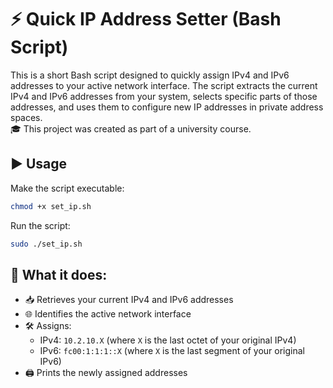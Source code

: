 # ⚡ Quick IP Address Setter (Bash Script)

This is a short Bash script designed to quickly assign IPv4 and IPv6 addresses to your active network interface. The script extracts the current IPv4 and IPv6 addresses from your system, selects specific parts of those addresses, and uses them to configure new IP addresses in private address spaces.  
🎓 This project was created as part of a university course.

## ▶️ Usage

Make the script executable:

```bash
chmod +x set_ip.sh
```

Run the script:
```bash
sudo ./set_ip.sh
```

## 🔧 What it does:

- 📥 Retrieves your current IPv4 and IPv6 addresses
- 🌐 Identifies the active network interface
- 🛠️ Assigns:
  - IPv4: `10.2.10.X` (where `X` is the last octet of your original IPv4)
  - IPv6: `fc00:1:1:1::X` (where `X` is the last segment of your original IPv6)
- 🖨️ Prints the newly assigned addresses

